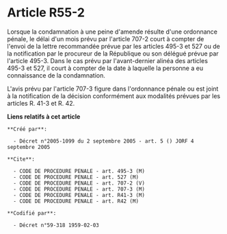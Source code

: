 # Article R55-2

Lorsque la condamnation à une peine d'amende résulte d'une ordonnance pénale, le délai d'un mois prévu par l'article 707-2
court à compter de l'envoi de la lettre recommandée prévue par les articles 495-3 et 527 ou de la notification par le
procureur de la République ou son délégué prévue par l'article 495-3. Dans le cas prévu par l'avant-dernier alinéa des
articles 495-3 et 527, il court à compter de la date à laquelle la personne a eu connaissance de la condamnation.

L'avis prévu par l'article 707-3 figure dans l'ordonnance pénale ou est joint à la notification de la décision conformément
aux modalités prévues par les articles R. 41-3 et R. 42.

**Liens relatifs à cet article**

	**Créé par**:

	  - Décret n°2005-1099 du 2 septembre 2005 - art. 5 () JORF 4 septembre 2005

	**Cite**:

	  - CODE DE PROCEDURE PENALE - art. 495-3 (M)
	  - CODE DE PROCEDURE PENALE - art. 527 (M)
	  - CODE DE PROCEDURE PENALE - art. 707-2 (V)
	  - CODE DE PROCEDURE PENALE - art. 707-3 (M)
	  - CODE DE PROCEDURE PENALE - art. R41-3 (M)
	  - CODE DE PROCEDURE PENALE - art. R42 (M)

	**Codifié par**:

	  - Décret n°59-318 1959-02-03
